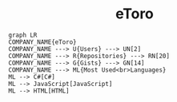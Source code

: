 <h1 align="center">eToro</h1>

```mermaid
graph LR
COMPANY_NAME{eToro}
COMPANY_NAME ---> U{Users} ---> UN[2]
COMPANY_NAME ---> R{Repositories} ---> RN[20]
COMPANY_NAME ---> G{Gists} ---> GN[14]
COMPANY_NAME ---> ML{Most Used<br>Languages}
ML --> C#[C#]
ML --> JavaScript[JavaScript]
ML --> HTML[HTML]
```
